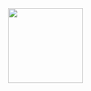 <div align="center">
  <img height="150" src="https://media.giphy.com/media/XIFtEmJkAiR32/giphy.gif"  />
</div>
